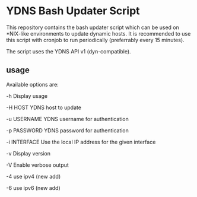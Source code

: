 # YDNS Bash Updater Script

This repository contains the bash updater script which can be used on *NIX-like environments to update dynamic hosts. It is recommended to use this script with cronjob to run periodically (preferrably every 15 minutes).

The script uses the YDNS API v1 (dyn-compatible).

## usage

Available options are:

  -h             Display usage
  
  -H HOST        YDNS host to update
  
  -u USERNAME    YDNS username for authentication
  
  -p PASSWORD    YDNS password for authentication
  
  -i INTERFACE   Use the local IP address for the given interface
  
  -v             Display version
  
  -V             Enable verbose output
  
  -4             use ipv4   (new add)
  
  -6             use ipv6   (new add)

